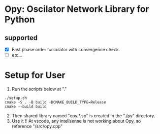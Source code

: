 # Opy: Oscilator Network Library for Python

## supported

- [x] Fast phase order calculator with convergence check.
- [ ] etc...

# Setup for User

1. Run the scripts below at "."
```
./setup.sh
cmake -S . -B build -DCMAKE_BUILD_TYPE=Release
cmake --build build 
```
2. Then shared library named "opy.*.so" is created in the "./py" directory.
3. Use it !! At vscode, any intelisense is not working about Opy, so reference "/src/opy.cpp"


